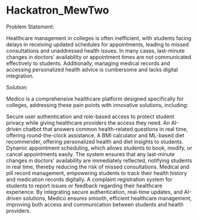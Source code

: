 # Hackatron_MewTwo
Problem Statement:

Healthcare management in colleges is often inefficient, with students facing delays in receiving updated schedules for appointments, leading to missed consultations and unaddressed health issues. In many cases, last-minute changes in doctors' availability or appointment times are not communicated effectively to students. Additionally, managing medical records and accessing personalized health advice is cumbersome and lacks digital integration.

Solution:

Medico is a comprehensive healthcare platform designed specifically for colleges, addressing these pain points with innovative solutions, including:

Secure user authentication and role-based access to protect student privacy while giving healthcare providers the access they need.
An AI-driven chatbot that answers common health-related questions in real time, offering round-the-clock assistance.
A BMI calculator and ML-based diet recommender, offering personalized health and diet insights to students.
Dynamic appointment scheduling, which allows students to book, modify, or cancel appointments easily. The system ensures that any last-minute changes in doctors' availability are immediately reflected, notifying students in real time, thereby reducing the risk of missed consultations.
Medical and pill record management, empowering students to track their health history and medication records digitally.
A complaint registration system for students to report issues or feedback regarding their healthcare experience.
By integrating secure authentication, real-time updates, and AI-driven solutions, Medico ensures smooth, efficient healthcare management, improving both access and communication between students and health providers.
